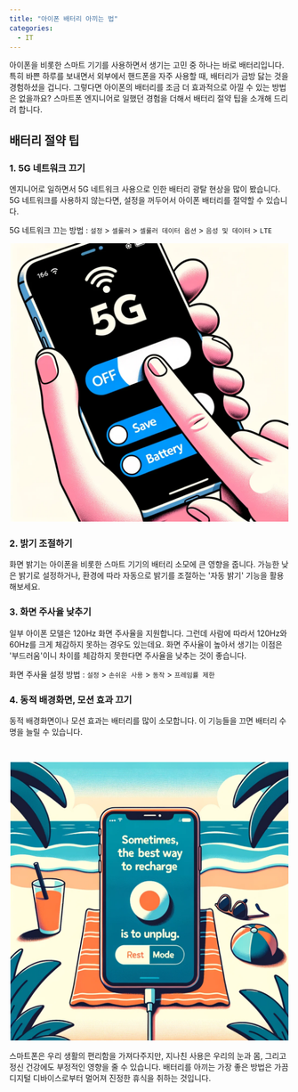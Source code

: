 ```yaml
---
title: "아이폰 배터리 아끼는 법"
categories:
  - IT
---
```


아이폰을 비롯한 스마트 기기를 사용하면서 생기는 고민 중 하나는 바로 배터리입니다. 특히 바쁜 하루를 보내면서 외부에서 핸드폰을 자주 사용할 때, 배터리가 금방 닳는 것을 경험하셨을 겁니다. 그렇다면 아이폰의 배터리를 조금 더 효과적으로 아낄 수 있는 방법은 없을까요? 스마트폰 엔지니어로 일했던 경험을 더해서 배터리 절약 팁을 소개해 드리려 합니다.

## 배터리 절약 팁

### 1. 5G 네트워크 끄기
엔지니어로 일하면서 5G 네트워크 사용으로 인한 배터리 광탈 현상을 많이 봤습니다. 5G 네트워크를 사용하지 않는다면, 설정을 꺼두어서 아이폰 배터리를 절약할 수 있습니다.

5G 네트워크 끄는 방법 : `설정` > `셀룰러` > `셀룰러 데이터 옵션` > `음성 및 데이터` > `LTE`


<p style="text-align: center;">
    <img src="/assets/images/2023-10-20/5G battery save.png" alt="5G 네트워크 끄기" width="500px" height="500px">
</p>

### 2. 밝기 조절하기
화면 밝기는 아이폰을 비롯한 스마트 기기의 배터리 소모에 큰 영향을 줍니다. 가능한 낮은 밝기로 설정하거나, 환경에 따라 자동으로 밝기를 조절하는 '자동 밝기' 기능을 활용해보세요.

### 3. 화면 주사율 낮추기
일부 아이폰 모델은 120Hz 화면 주사율을 지원합니다. 그런데 사람에 따라서 120Hz와 60Hz를 크게 체감하지 못하는 경우도 있는데요.
화면 주사율이 높아서 생기는 이점은 '부드러움'이니 차이를 체감하지 못한다면 주사율을 낮추는 것이 좋습니다.

화면 주사율 설정 방법 : `설정` > `손쉬운 사용` > `동작` > `프레임률 제한`

### 4. 동적 배경화면, 모션 효과 끄기
동적 배경화면이나 모션 효과는 배터리를 많이 소모합니다. 이 기능들을 끄면 배터리 수명을 늘릴 수 있습니다.

<br>
<p style="text-align: center;">
    <img src="/assets/images/2023-10-20/rest unplug.png" alt="진정한 휴식" caption="진정한 휴식" width="500px" height="500px">
</p>

스마트폰은 우리 생활의 편리함을 가져다주지만, 지나친 사용은 우리의 눈과 몸, 그리고 정신 건강에도 부정적인 영향을 줄 수 있습니다. 배터리를 아끼는 가장 좋은 방법은 가끔 디지털 디바이스로부터 멀어져 진정한 휴식을 취하는 것입니다.